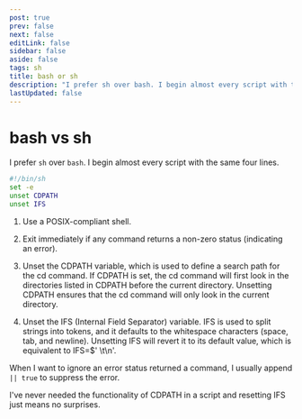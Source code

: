 ```yaml
---
post: true
prev: false
next: false
editLink: false
sidebar: false
aside: false
tags: sh
title: bash or sh
description: "I prefer sh over bash. I begin almost every script with the same four lines. A POSIX-compliant shell, exit immediately on error, unset CDPATH, and unset IFS."
lastUpdated: false
---
```


# bash vs sh

I prefer `sh` over `bash`. I begin almost every script with the same four lines.

```sh
#!/bin/sh
set -e
unset CDPATH
unset IFS
```

1. Use a POSIX-compliant shell.

1. Exit immediately if any command returns a non-zero status (indicating an error).

1. Unset the CDPATH variable, which is used to define a search path for the cd command. If CDPATH is set, the cd command will first look in the directories listed in CDPATH before the current directory. Unsetting CDPATH ensures that the cd command will only look in the current directory.

1. Unset the IFS (Internal Field Separator) variable. IFS is used to split strings into tokens, and it defaults to the whitespace characters (space, tab, and newline). Unsetting IFS will revert it to its default value, which is equivalent to IFS=$' \t\n'.

When I want to ignore an error status returned a command, I usually append `|| true` to suppress the error.

I've never needed the functionality of CDPATH in a script and resetting IFS just means no surprises.
